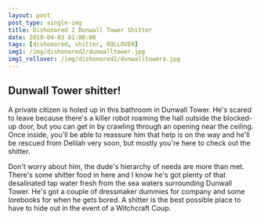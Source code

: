 ```yaml
---
layout: post
post_type: single-img
title: Dishonored 2 Dunwall Tower Shitter
date: 2019-04-03 01:00:00
tags: [dishonored, shitter, ROLLOVER]
img1: /img/dishonored2/dunwalltower.jpg
img1_rollover: /img/dishonored2/dunwalltowera.jpg
---
```

## Dunwall Tower shitter!

A private citizen is holed up in this bathroom in Dunwall Tower. He's scared to leave because there's a killer robot roaming the hall outside the blocked-up door, but you can get in by crawling through an opening near the ceiling. Once inside, you'll be able to reassure him that help is on the way and he'll be rescued from Delilah very soon, but mostly you're here to check out the shitter.

Don't worry about him, the dude's hierarchy of needs are more than met. There's some shitter food in here and I know he's got plenty of that desalinated tap water fresh from the sea waters surrounding Dunwall Tower. He's got a couple of dressmaker dummies for company and some lorebooks for when he gets bored. A shitter is the best possible place to have to hide out in the event of a Witchcraft Coup.
